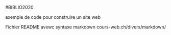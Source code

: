 #BIBLIO2020

exemple de code pour construire un site web

Fichier README avewc syntaxe markdown
cours-web.ch/divers/markdown/
